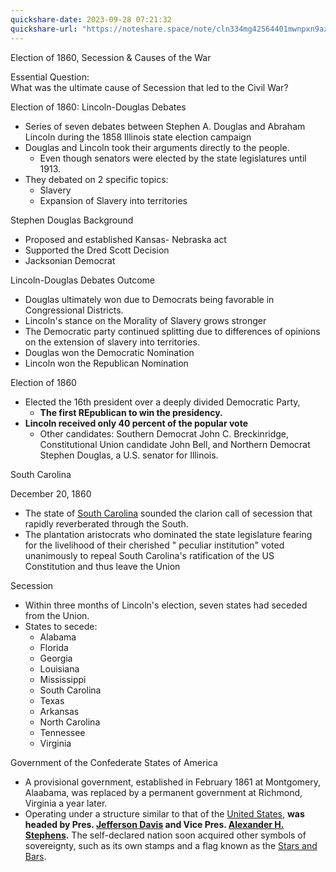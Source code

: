 ```yaml
---
quickshare-date: 2023-09-28 07:21:32
quickshare-url: "https://noteshare.space/note/cln334mg42564401mwnpxn9az0#VhSlyBR2tVpQqbLUl4LsCLgE4dp/BTwxyd6CmSYoQqI"
---
```

<!-----

Yay, no errors, warnings, or alerts!

Conversion time: 0.355 seconds.


Using this Markdown file:

1. Paste this output into your source file.
2. See the notes and action items below regarding this conversion run.
3. Check the rendered output (headings, lists, code blocks, tables) for proper
   formatting and use a linkchecker before you publish this page.

Conversion notes:

* Docs to Markdown version 1.0β34
* Tue Sep 26 2023 04:53:53 GMT-0700 (PDT)
* Source doc: Copy of Unit 3-3
----->


Election of 1860, Secession & Causes of the War

Essential Question: \
	What was the ultimate cause of Secession that led to the Civil War?

Election of 1860: Lincoln-Douglas Debates
* Series of seven debates between Stephen A. Douglas and Abraham Lincoln during the 1858 Illinois state election campaign
* Douglas and Lincoln took their arguments directly to the people.
    * Even though senators were elected by the state legislatures until 1913.
* They debated on 2 specific topics:
    * Slavery 
    * Expansion of Slavery into territories

Stephen Douglas Background
* Proposed and established Kansas- Nebraska act
* Supported the Dred Scott Decision
* Jacksonian Democrat

Lincoln-Douglas Debates Outcome
* Douglas ultimately won due to Democrats being favorable in Congressional Districts.  
* Lincoln's stance on the Morality of Slavery grows stronger
* The Democratic party continued splitting due to differences of opinions on the extension of slavery into territories. 
* Douglas won the Democratic Nomination
* Lincoln won the Republican Nomination

Election of 1860
* Elected the 16th president over a deeply divided Democratic Party, 
    * **The first REpublican to win the presidency.**
* **Lincoln received only 40 percent of the popular vote**
    * Other candidates: Southern Democrat John C. Breckinridge, Constitutional Union candidate John Bell, and Northern Democrat Stephen Douglas, a U.S. senator for Illinois.

South Carolina

December 20, 1860 
* The state of [South Carolina](https://www.encyclopedia.com/places/united-states-and-canada/us-political-geography/south-carolina) sounded the clarion call of secession that rapidly reverberated through the South. 
* The plantation aristocrats who dominated the state legislature fearing for the livelihood of their cherished " peculiar institution" voted unanimously to repeal South Carolina's ratification of the US Constitution and thus leave the Union

Secession
* Within three months of Lincoln's election, seven states had seceded from the Union.
* States to secede:
    * Alabama
    * Florida
    * Georgia
    * Louisiana
    * Mississippi
    * South Carolina
    * Texas
    * Arkansas
    * North Carolina
    * Tennessee
    * Virginia

Government of the Confederate States of America
* A provisional government, established in February 1861 at Montgomery, Alaabama, was replaced by a permanent government at Richmond, Virginia a year later.
* Operating under a structure similar to that of the [United States](https://www.britannica.com/place/United-States), **was headed by Pres. [Jefferson Davis](https://www.britannica.com/biography/Jefferson-Davis) and Vice Pres. [Alexander H. Stephens](https://www.britannica.com/biography/Alexander-H-Stephens).** The self-declared nation soon acquired other symbols of sovereignty, such as its own stamps and a flag known as the [Stars and Bars](https://www.britannica.com/topic/Stars-and-Bars).